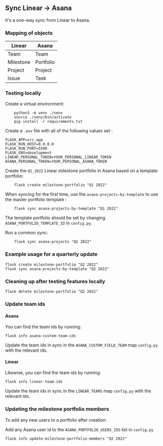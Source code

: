 ## Sync Linear -> Asana

It's a one-way sync from Linear to Asana.

### Mapping of objects

| Linear    | Asana     |
| --------- | --------- |
| Team      | Team      |
| Milestone | Portfolio |
| Project   | Project   |
| Issue     | Task      |

### Testing locally

Create a virtual environment:

```
    python3 -m venv ./venv
    source ./venv/bin/activate
    pip install -r requirements.txt
```

Create a `.env` file with all of the following values set :

```
FLASK_APP=src.app
FLASK_RUN_HOST=0.0.0.0
FLASK_RUN_PORT=5580
FLASK_ENV=development
LINEAR_PERSONAL_TOKEN=YOUR_PERSONAL_LINEAR_TOKEN
ASANA_PERSONAL_TOKEN=YOUR_PERSONAL_ASANA_TOKEN
```

Create the `Q1_2022` Linear milestone portfolio in Asana based on a template portfolio:

```
    flask create milestone-portfolio "Q1 2022"
```

When syncing for the first time, use the `asana-projects-by-template` to use the master portfolio template :

```
    flask sync asana-projects-by-template "Q1 2022"
```

The template portfolio should be set by changing `ASANA_PORTFOLIO_TEMPLATE_ID` in `config.py`.

Run a common sync:

```
    flask sync asana-projects "Q1 2022"
```

### Example usage for a quarterly update

```
flask create milestone-portfolio "Q2 2022"
flask sync asana-projects-by-template "Q2 2022"

```

### Cleaning up after testing features locally

```
flask delete milestone-portfolio "Q2 2022"
```

### Update team ids

#### Asana

You can find the team ids by running:

```
flask info asana-custom-team-ids
```

Update the team ids in sync in the `ASANA_CUSTOM_FIELD_TEAM` map `config.py` with the relevant ids.

#### Linear

Likewise, you can find the team ids by running:

```
flask info linear-team-ids
```

Update the team ids in sync in the `LINEAR_TEAMS` map `config.py` with the relevant ids.

### Updating the milestone portfolio members

To add any new users to a portfolio after creation:

Add any Asana user id to the `ASANA_PORTFOLIO_USERS_IDS` list in `config.py`

```
flask info update-milestone-portfolio-members "Q2 2022"
```
